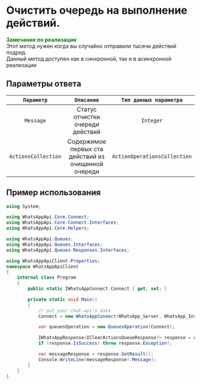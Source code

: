 ﻿# Очистить очередь на выполнение действий.
**<span style="color:green">Замечание по реализации</span>** <br/>
Этот метод нужен когда вы случайно отправили тысячи действий подряд. <br/>
Данный метод доступен как в синхронной, так и в асинхронной реализации

## Параметры ответа
|  `Параметр`   | `Описание`                            | `Тип данных параметра`      | 
|:-------------:|:-------------------------------------:|:---------------------------:|
|`Message`      |  Статус отчистки очереди действий     | `Integer`                   |
|`ActionsCollection` | Содержимое первых ста действий из очищенной очереди     | `ActionOperationsCollection` |

## Пример использования
```csharp
using System;

using WhatsAppApi.Core.Connect;
using WhatsAppApi.Core.Connect.Interfaces;
using WhatsAppApi.Core.Helpers;

using WhatsAppApi.Queues;
using WhatsAppApi.Queues.Interfaces;
using WhatsAppApi.Queues.Responses.Interfaces;

using WhatsAppApiClient.Properties;
namespace WhatsAppApiClient
{
    internal class Program
    {
        public static IWhatsAppConnect Connect { get; set; }

        private static void Main()
        {
            // put your chat-api's data
            Connect = new WhatsAppConnect(WhatsApp_Server, WhatsApp_Instance, WhatsApp_Token); 

            var queuesOperation = new QueuesOperation(Connect);

            IWhatsAppResponse<IClearActionsQueueResponse?> response = queuesOperation.ClearActionsQueue();
            if (response.IsSuccess) throw response.Exception!;

            var messageResponse = response.GetResult();
            Console.WriteLine(messageResponse!.Message);
        }
    }
}
```